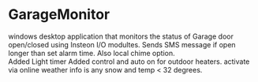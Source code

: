 # GarageMonitor
windows desktop application that monitors the status of Garage door open/closed using Insteon I/O modultes.   Sends SMS message if open longer than set alarm time. Also local chime option.  
Added Light timer
Added control and auto on for outdoor heaters.   activate via online weather info is any snow and temp < 32 degrees. 
